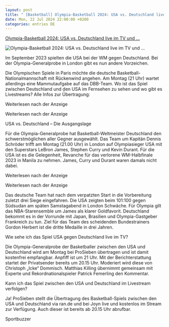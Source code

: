 ```yaml
---
layout: post
title: " [Basketball] Olympia-Basketball 2024: USA vs. Deutschland live im TV und ..."
date: Mon, 22 Jul 2024 22:00:00 +0200
categories: entries DE
---
```

[Olympia-Basketball 2024: USA vs. Deutschland live im TV und ...](https://www.sportbuzzer.de/olympia/olympia-basketball-2024-usa-vs-deutschland-live-im-tv-und-livestream-sender-und-uhrzeit-PHBTDHZBJNAKPN3TQZTUYGU4FE.html)

![Olympia-Basketball 2024: USA vs. Deutschland live im TV und ...](https://www.sportbuzzer.de/resizer/v2/I4MLFZ4WLFBFVI5E433PGCINEQ.jpg?auth=017fdf3d3c64b3339a917096c0aef9fbee4291593f767427f3c15099490b9c4a&quality=70&width=1200&height=630&smart=true)

Im September 2023 spielten die USA bei der WM gegen Deutschland. Bei der Olympia-Generalprobe in London gibt es nun andere Vorzeichen.

Die Olympischen Spiele in Paris möchte die deutsche Basketball-Nationalmannschaft mit Rückenwind angehen. Am Montag (21 Uhr) wartet allerdings eine Mammutaufgabe auf das DBB-Team. Wo ist das Spiel zwischen Deutschland und den USA im Fernsehen zu sehen und wo gibt es Livestreams? Alle Infos zur Übertragung:

Weiterlesen nach der Anzeige

Weiterlesen nach der Anzeige







USA vs. Deutschland – Die Ausgangslage

Für die Olympia-Generalprobe hat Basketball-Weltmeister Deutschland den schwerstmöglichen aller Gegner ausgewählt. Das Team um Kapitän Dennis Schröder trifft am Montag (21.00 Uhr) in London auf Olympiasieger USA mit den Superstars LeBron James, Stephen Curry und Kevin Durant. Für die USA ist es die Gelegenheit, Revanche für das verlorene WM-Halbfinale 2023 in Manila zu nehmen. James, Curry und Durant waren damals nicht dabei.

Weiterlesen nach der Anzeige

Weiterlesen nach der Anzeige

Das deutsche Team hat nach dem verpatzten Start in die Vorbereitung zuletzt drei Siege eingefahren. Die USA zeigten beim 101:100 gegen Südsudan am späten Samstagabend in London Schwäche. Für Olympia gilt das NBA-Starensemble um James als klarer Goldfavorit. Deutschland bekommt es in der Vorrunde mit Japan, Brasilien und Olympia-Gastgeber Frankreich zu tun. Ziel für das Team des scheidenden Bundestrainers Gordon Herbert ist die dritte Medaille in drei Jahren.

Wie sehe ich das Spiel USA gegen Deutschland live im TV?

Die Olympia-Generalprobe der Basketballer zwischen den USA und Deutschland wird am Montag bei ProSieben übertragen und ist damit kostenfrei empfangbar. Anpfiff ist um 21 Uhr. Mit der Berichterstattung startet der Privatsender bereits um 20.15 Uhr. Moderiert wird diese von Christoph „Icke“ Dommisch. Matthias Killing übernimmt gemeinsam mit Experte und Rekordnationalspieler Patrick Femerling den Kommentar.

Kann ich das Spiel zwischen den USA und Deutschland im Livestream verfolgen?

Ja! ProSieben stellt die Übertragung des Basketball-Spiels zwischen den USA und Deutschland via ran.de und bei Joyn live und kostenlos im Stream zur Verfügung. Auch dieser ist bereits ab 20.15 Uhr abrufbar.

Sportbuzzer

